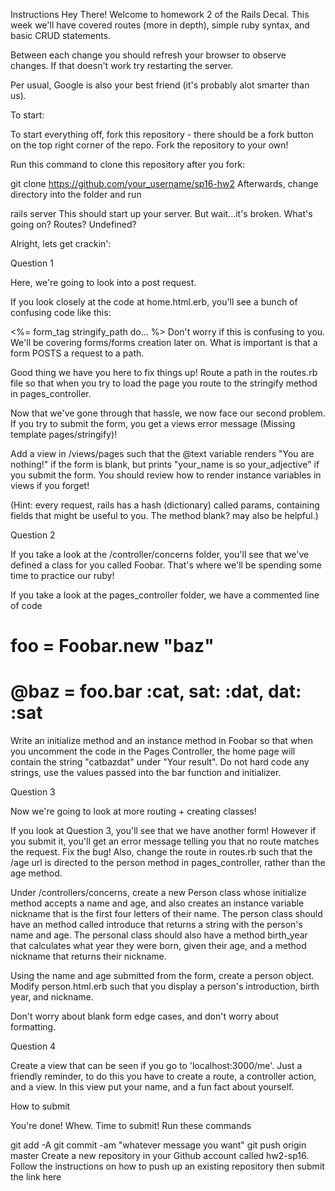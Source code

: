 Instructions
Hey There! Welcome to homework 2 of the Rails Decal. This week we'll have covered routes (more in depth), simple ruby syntax, and basic CRUD statements.

Between each change you should refresh your browser to observe changes. If that doesn't work try restarting the server.

Per usual, Google is also your best friend (it's probably alot smarter than us).

To start:

To start everything off, fork this repository - there should be a fork button on the top right corner of the repo. Fork the repository to your own!

Run this command to clone this repository after you fork:

git clone https://github.com/your_username/sp16-hw2
Afterwards, change directory into the folder and run

rails server
This should start up your server. But wait...it's broken. What's going on? Routes? Undefined?

Alright, lets get crackin':

Question 1

Here, we're going to look into a post request.

If you look closely at the code at home.html.erb, you'll see a bunch of confusing code like this:

<%= form_tag stringify_path do... %>
Don't worry if this is confusing to you. We'll be covering forms/forms creation later on. What is important is that a form POSTS a request to a path.

Good thing we have you here to fix things up! Route a path in the routes.rb file so that when you try to load the page you route to the stringify method in pages_controller.

Now that we've gone through that hassle, we now face our second problem. If you try to submit the form, you get a views error message (Missing template pages/stringify)!

Add a view in /views/pages such that the @text variable renders "You are nothing!" if the form is blank, but prints "your_name is so your_adjective" if you submit the form. You should review how to render instance variables in views if you forget!

(Hint: every request, rails has a hash (dictionary) called params, containing fields that might be useful to you. The method blank? may also be helpful.)

Question 2

If you take a look at the /controller/concerns folder, you'll see that we've defined a class for you called Foobar. That's where we'll be spending some time to practice our ruby!

If you take a look at the pages_controller folder, we have a commented line of code

# foo = Foobar.new "baz"
# @baz = foo.bar :cat, sat: :dat, dat: :sat
Write an initialize method and an instance method in Foobar so that when you uncomment the code in the Pages Controller, the home page will contain the string "catbazdat" under "Your result". Do not hard code any strings, use the values passed into the bar function and initializer.

Question 3

Now we're going to look at more routing + creating classes!

If you look at Question 3, you'll see that we have another form! However if you submit it, you'll get an error message telling you that no route matches the request. Fix the bug! Also, change the route in routes.rb such that the /age url is directed to the person method in pages_controller, rather than the age method.

Under /controllers/concerns, create a new Person class whose initialize method accepts a name and age, and also creates an instance variable nickname that is the first four letters of their name. The person class should have an method called introduce that returns a string with the person's name and age. The personal class should also have a method birth_year that calculates what year they were born, given their age, and a method nickname that returns their nickname.

Using the name and age submitted from the form, create a person object. Modify person.html.erb such that you display a person's introduction, birth year, and nickname.

Don't worry about blank form edge cases, and don't worry about formatting.

Question 4

Create a view that can be seen if you go to 'localhost:3000/me'. Just a friendly reminder, to do this you have to create a route, a controller action, and a view. In this view put your name, and a fun fact about yourself.

How to submit

You're done! Whew. Time to submit! Run these commands

  git add -A
  git commit -am "whatever message you want"
  git push origin master
Create a new repository in your Github account called hw2-sp16. Follow the instructions on how to push up an existing repository then submit the link here
